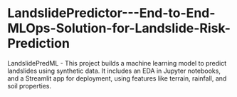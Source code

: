 # LandslidePredictor---End-to-End-MLOps-Solution-for-Landslide-Risk-Prediction
LandslidePredML -  This project builds a machine learning model to predict landslides using synthetic data. It includes an  EDA in Jupyter notebooks, and a Streamlit app for deployment, using features like terrain, rainfall, and soil properties.
